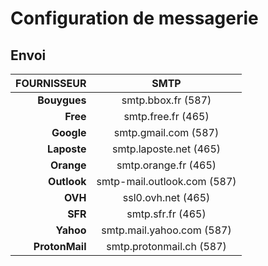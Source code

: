 # Configuration de messagerie

## Envoi

|FOURNISSEUR|SMTP|
|--:|:--:|
|**Bouygues**|smtp.bbox.fr (587)|
|**Free**|smtp.free.fr (465)|
|**Google**|smtp.gmail.com (587)|
|**Laposte**|smtp.laposte.net (465)|
|**Orange**|smtp.orange.fr (465)|
|**Outlook**|smtp-mail.outlook.com (587)|
|**OVH**|ssl0.ovh.net (465)|
|**SFR**|smtp.sfr.fr (465)|
|**Yahoo**|smtp.mail.yahoo.com (587)|
|**ProtonMail**|smtp.protonmail.ch (587)|